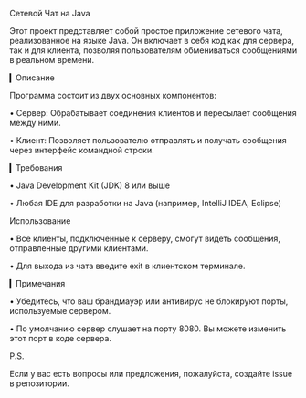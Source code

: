 Сетевой Чат на Java

Этот проект представляет собой простое приложение сетевого чата, реализованное на языке Java. Он включает в себя код как для сервера, так и для клиента, позволяя пользователям обмениваться сообщениями в реальном времени.

▎Описание

Программа состоит из двух основных компонентов:

• Сервер: Обрабатывает соединения клиентов и пересылает сообщения между ними.

• Клиент: Позволяет пользователю отправлять и получать сообщения через интерфейс командной строки.

▎Требования

• Java Development Kit (JDK) 8 или выше

• Любая IDE для разработки на Java (например, IntelliJ IDEA, Eclipse)


Использование

• Все клиенты, подключенные к серверу, смогут видеть сообщения, отправленные другими клиентами.

• Для выхода из чата введите exit в клиентском терминале.

▎Примечания

• Убедитесь, что ваш брандмауэр или антивирус не блокируют порты, используемые сервером.

• По умолчанию сервер слушает на порту 8080. Вы можете изменить этот порт в коде сервера.

P.S.

Если у вас есть вопросы или предложения, пожалуйста, создайте issue в репозитории.
